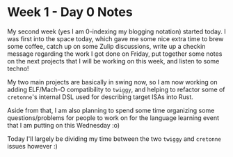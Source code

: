 # Week 1 - Day 0 Notes

My second week (yes I am 0-indexing my blogging notation) started today.
I was first into the space today, which gave me some nice extra time to brew
some coffee, catch up on some Zulip discussions, write up a checkin message
regarding the work I got done on Friday, put together some notes on the next
projects that I will be working on this week, and listen to some techno!

My two main projects are basically in swing now, so I am now working on
adding ELF/Mach-O compatibility to `twiggy`, and helping to refactor some
of `cretonne`'s internal DSL used for describing target ISAs into Rust.

Aside from that, I am also planning to spend some time organizing some
questions/problems for people to work on for the language learning event that
I am putting on this Wednesday :o)

Today I'll largely be dividing my time between the two `twiggy` and `cretonne`
issues however :)

